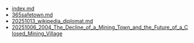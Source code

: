 * [index.md](index.md)
* [365safetown.md](365safetown.md)
* [20251013_wikipedia_diplomat.md](20251013_wikipedia_diplomat.md)
* [20251006_2004_The_Decline_of_a_Mining_Town_and_the_Future_of_a_Closed_Mining_Village](20251006_2004_The_Decline_of_a_Mining_Town_and_the_Future_of_a_Closed_Mining_Village.md)
